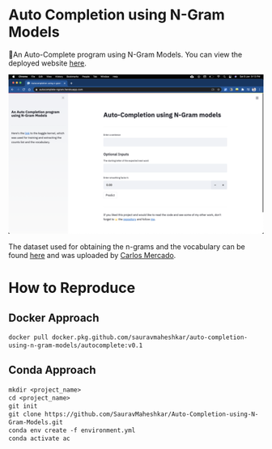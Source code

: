 # Auto Completion using N-Gram Models

💬An Auto-Complete program using N-Gram Models. You can view the deployed website [here](https://autocomplete-ngram.herokuapp.com/).

![](https://github.com/SauravMaheshkar/Auto-Completion-using-N-Gram-Models/blob/master/assets/app.png)

The dataset used for obtaining the n-grams and the vocabulary can be found [here](https://www.kaggle.com/crmercado/tweets-blogs-news-swiftkey-dataset-4million) and was uploaded by [Carlos Mercado](https://www.linkedin.com/in/crmercado/).

# How to Reproduce

## Docker Approach

```
docker pull docker.pkg.github.com/sauravmaheshkar/auto-completion-using-n-gram-models/autocomplete:v0.1
```

## Conda Approach

```
mkdir <project_name>
cd <project_name>
git init
git clone https://github.com/SauravMaheshkar/Auto-Completion-using-N-Gram-Models.git
conda env create -f environment.yml
conda activate ac
```
